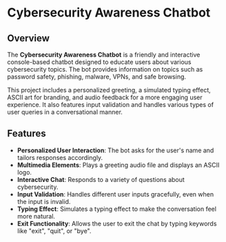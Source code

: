 # Cybersecurity Awareness Chatbot

## Overview
The **Cybersecurity Awareness Chatbot** is a friendly and interactive console-based chatbot designed to educate users about various cybersecurity topics. The bot provides information on topics such as password safety, phishing, malware, VPNs, and safe browsing.

This project includes a personalized greeting, a simulated typing effect, ASCII art for branding, and audio feedback for a more engaging user experience. It also features input validation and handles various types of user queries in a conversational manner.

## Features
- **Personalized User Interaction**: The bot asks for the user's name and tailors responses accordingly.
- **Multimedia Elements**: Plays a greeting audio file and displays an ASCII logo.
- **Interactive Chat**: Responds to a variety of questions about cybersecurity.
- **Input Validation**: Handles different user inputs gracefully, even when the input is invalid.
- **Typing Effect**: Simulates a typing effect to make the conversation feel more natural.
- **Exit Functionality**: Allows the user to exit the chat by typing keywords like "exit", "quit", or "bye".


